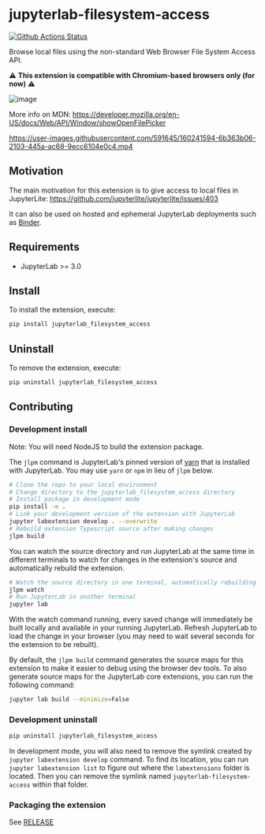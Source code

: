 # jupyterlab-filesystem-access

[![Github Actions Status](https://github.com/jtpio/jupyterlab-filesystem-access/workflows/Build/badge.svg)](https://github.com/jtpio/jupyterlab-filesystem-access/actions/workflows/build.yml)

Browse local files using the non-standard Web Browser File System Access API.

⚠️ **This extension is compatible with Chromium-based browsers only (for now)** ⚠️

![image](https://user-images.githubusercontent.com/591645/162558622-3cc357a6-eb7c-4147-860d-1c8973eeee29.png)

More info on MDN: https://developer.mozilla.org/en-US/docs/Web/API/Window/showOpenFilePicker

https://user-images.githubusercontent.com/591645/160241594-6b363b06-2103-445a-ac68-9ecc6104e0c4.mp4

## Motivation

The main motivation for this extension is to give access to local files in JupyterLite: https://github.com/jupyterlite/jupyterlite/issues/403

It can also be used on hosted and ephemeral JupyterLab deployments such as [Binder](https://mybinder.org).

## Requirements

- JupyterLab >= 3.0

## Install

To install the extension, execute:

```bash
pip install jupyterlab_filesystem_access
```

## Uninstall

To remove the extension, execute:

```bash
pip uninstall jupyterlab_filesystem_access
```

## Contributing

### Development install

Note: You will need NodeJS to build the extension package.

The `jlpm` command is JupyterLab's pinned version of
[yarn](https://yarnpkg.com/) that is installed with JupyterLab. You may use
`yarn` or `npm` in lieu of `jlpm` below.

```bash
# Clone the repo to your local environment
# Change directory to the jupyterlab_filesystem_access directory
# Install package in development mode
pip install -e .
# Link your development version of the extension with JupyterLab
jupyter labextension develop . --overwrite
# Rebuild extension Typescript source after making changes
jlpm build
```

You can watch the source directory and run JupyterLab at the same time in different terminals to watch for changes in the extension's source and automatically rebuild the extension.

```bash
# Watch the source directory in one terminal, automatically rebuilding when needed
jlpm watch
# Run JupyterLab in another terminal
jupyter lab
```

With the watch command running, every saved change will immediately be built locally and available in your running JupyterLab. Refresh JupyterLab to load the change in your browser (you may need to wait several seconds for the extension to be rebuilt).

By default, the `jlpm build` command generates the source maps for this extension to make it easier to debug using the browser dev tools. To also generate source maps for the JupyterLab core extensions, you can run the following command:

```bash
jupyter lab build --minimize=False
```

### Development uninstall

```bash
pip uninstall jupyterlab_filesystem_access
```

In development mode, you will also need to remove the symlink created by `jupyter labextension develop`
command. To find its location, you can run `jupyter labextension list` to figure out where the `labextensions`
folder is located. Then you can remove the symlink named `jupyterlab-filesystem-access` within that folder.

### Packaging the extension

See [RELEASE](RELEASE.md)
